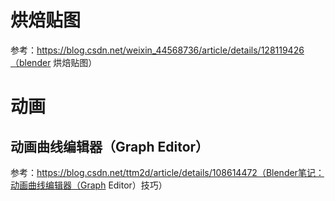 # 烘焙贴图

参考：https://blog.csdn.net/weixin_44568736/article/details/128119426（blender 烘焙贴图）

# 动画

## 动画曲线编辑器（Graph Editor）

参考：https://blog.csdn.net/ttm2d/article/details/108614472（Blender笔记：动画曲线编辑器（Graph Editor）技巧）